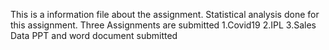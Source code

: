This is a information file about the assignment.
Statistical analysis done for this assignment.
Three Assignments are submitted
1.Covid19
2.IPL
3.Sales Data
PPT and word document submitted
